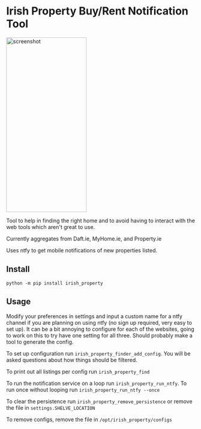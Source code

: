 # Irish Property Buy/Rent Notification Tool

<img src="/assets/screenshot.jpg" alt="screenshot" style="height: 464px; width:214px;"/>

Tool to help in finding the right home and to avoid having to interact with the web tools which aren't great to use.

Currently aggregates from Daft.ie, MyHome.ie, and Property&#46;ie

Uses ntfy to get mobile notifications of new properties listed.


## Install

`python -m pip install irish_property`


## Usage

Modify your preferences in settings and input a custom name for a ntfy channel if you are planning on using ntfy (no sign up required, very easy to set up). It can be a bit annoying to configure for each of the websites, going to work on this to try have one setting for all three. Should probably make a tool to generate the config.

To set up configuration run `irish_property_finder_add_config`. You will be asked questions about how things should be filtered.

To print out all listings per config run `irish_property_find`

To run the notification service on a loop run `irish_property_run_ntfy`. To run once without looping run `irish_property_run_ntfy --once`

To clear the persistence run `irish_property_remove_persistence` or remove the file in `settings.SHELVE_LOCATION`

To remove configs, remove the file in `/opt/irish_property/configs`
